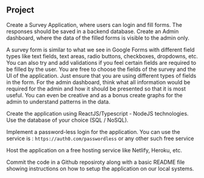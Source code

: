 
## Project

Create a Survey Application, where users can login and fill forms. The responses should be saved in a backend database. Create an Admin dashboard, where the data of the filled forms is visible to the admin only.

A survey form is similar to what we see in Google Forms with different field types like text fields, text areas, radio buttons, checkboxes, dropdowns, etc. You can also try and add validations if you feel certain fields are required to be filled by the user. You are free to choose the fields of the survey and the UI of the application. Just ensure that you are using different types of fields in the form.
For the admin dashboard, think what all information would be required for the admin and how it should be presented so that it is most useful. You can even be creative and as a bonus create graphs for the admin to understand patterns in the data.

Create the application using ReactJS/Typescript - NodeJS technologies. Use the database of your choice (SQL / NoSQL).

Implement a password-less login for the application. You can use the service is : `https://auth0.com/passwordless` or any other such free service

Host the application on a free hosting service like Netlify, Heroku, etc.

Commit the code in a Github reposiroty along with a basic README file showing instructions on how to setup the application on our local systems.

